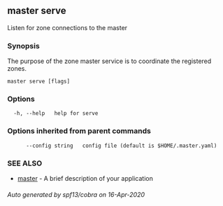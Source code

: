 ## master serve

Listen for zone connections to the master

### Synopsis

The purpose of the zone master service is to coordinate the registered zones.

```
master serve [flags]
```

### Options

```
  -h, --help   help for serve
```

### Options inherited from parent commands

```
      --config string   config file (default is $HOME/.master.yaml)
```

### SEE ALSO

* [master](master.md)	 - A brief description of your application

###### Auto generated by spf13/cobra on 16-Apr-2020
